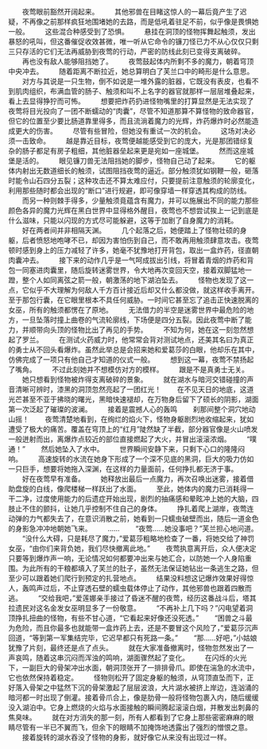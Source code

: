 　　夜莺眼前豁然开阔起来。
　　其他邪兽在目睹这惊人的一幕后竟产生了迟疑，不再像之前那样疯狂地围堵她的去路，而是低吼着驻足不前，似乎像是畏惧她一般。
　　这些混合种感受到了恐惧。
　　悬挂在洞顶的怪物挥舞起触须，发出暴怒的吼叫，但这番催促收效甚微，唯一听从它命令的镰刀怪已力不从心仅仅只剩三只存活的它们无法再威胁到夜莺的行动，严密的防线此刻已变得支离破碎。
　　再也没有敌人能够阻挡她了。
　　夜莺鼓起体内所剩不多的魔力，朝着穹顶中央冲去。
　　随着距离不断拉近，她总算明白了芙兰口中的畸形是什么意思。
　　对方与其说是一只生物，倒不如说是一堆外露的脏器，它既没有表皮，也看不到肌肉组织，布满血管的肠子、触须和叫不上名字的器官就那样一层层堆叠起来，看上去显得狰狞而可怖。
　　想要把炸药扔进怪物嘴里的打算显然是无法实现了夜莺将目光投向了一团不断蠕动的“肉囊”，尽管不知道那算不算怪物的致命器官，但它的位置至少要比肠道靠里得多，而且流淌着魔力的光辉，炸药爆炸时必然能造成更大的伤害。
　　尽管有些冒险，但她没有重试一次的机会。
　　这场对决必须一击致命。
　　越是靠近目标，夜莺便越能感受到它的庞大，光是那团错综复杂的肠子都足有房子粗细，其他脏器垒起来更是宛如一座城堡。
　　然而这座城堡是活的。
　　眼见镰刀兽无法阻挡她的脚步，怪物自己动了起来。
　　它的躯体内射出无数道细长的触须，试图阻挡夜莺的逼近。部分触须犹如钢鞭一般，砸落时能令山石四分五裂；这种攻击还不算太难应付，只要提前注意触须的轮廓变化，利用那些随时都会出现的“断口”进行规避，即可像穿墙一样穿透其构成的防线。
　　而另一种则棘手得多，少量触须竟蕴含有魔力，并可以施展出不同的能力那些颜色各异的魔力光辉在黑白世界中显得格外醒目，夜莺也不想尝试挨上一记到底是什么滋味，只能以闪现的方式尽可能躲避，这等于加剧了自身魔力的消耗。
　　好在两者间并非相隔天渊。
　　几个起落之后，她便踏上了怪物壮硕的身躯，后者愤怒地咆哮不已，却因为害怕伤到自己，而不敢再用触须肆意攻击。夜莺顿时感到身上的压力减轻了许多，她毫不犹豫地打开背包，取出一盒炸药，径直朝肉囊冲去。
　　接下来的动作几乎是一气呵成拔出引线，将冒着青烟的炸药和背包一同塞进肉囊里，随后旋转迷雾世界，令大地再次变回天空，接着双脚猛地一蹬，整个人如同离弦之箭一般，朝激荡的地下湖泊坠去。
　　怪物也发现了这一点，它似乎不大理解为何敌人千方百计接近后却又什么都没做，就这样收手离开。至于那包行囊，在它眼里根本不具任何威胁。一时间它甚至忘了追击正快速脱离的女巫，所有的触须都愣在了原地。
　　无法借力的半空是迷雾世界中最危险的地方，一旦坠落时撞上曲卷的气流轮廓线，下场便是四分五裂。因此夜莺中断了能力，并顺带向头顶的怪物比出了再见的手势。
　　不知为何，她在这一刻忽然想起了罗兰。
　　在测试火药威力时，他常常会背对测试地点，还美其名曰为真正的勇士从不回头看爆炸。虽然此举总是会招来她和爱葛莎的白眼，他却乐在其中，仿佛完成了一项只有他自己才知道的仪式一般。
　　想到这一幕，夜莺不禁扬起了嘴角。
　　不过此刻她并不想模仿对方的模样。
　　跟是不是真勇士无关。
　　她只想看到怪物被炸得支离破碎的景象。
　　就在湖水与暗河交错碰撞的声音清晰可辨时，漆黑的洞顶忽然亮起了一团红光！
　　在不见天日的地底，这道光芒甚至不亚于拂晓的曙光，黑暗快速褪却，在万物身后留下了硕长的阴影，湖面第一次泛起了璀璨的波澜。
　　接着是震撼人心的轰鸣
　　刹那间整个洞穴地动山摇！
　　夜莺清楚地看到，在绚烂的焰火下，怪物身躯剧烈地收缩起来，犹如遭受了极大的痛苦。覆盖在穹顶上的“红月”陡然缺了半截，部分器官像是火山喷发一般迸射而出，离爆炸点较近的部位直接燃起了大火，并冒出滚滚浓烟。
　　“噗通！”
　　然后她坠入了水中。
　　世界瞬间安静下来，只剩下心口的隆隆闷响。
　　高速旋转的水流在她身下形成了一个深不见底的黑洞，巨大的吸力仿如一只巨手，想要将她拖入深渊，在这样的力量面前，任何挣扎都无济于事。
　　好在夜莺早有准备。
　　她释放出最后一点魔力，再次召唤出迷雾，接着借助盘旋的白线，像爬楼梯一样跃出了水面。
　　至此，她体内的魔力已消耗得一干二净，过度使用能力的后遗症开始出现，剧烈的抽痛感和晕眩冲上她的大脑，四肢止不住的颤抖，让她几乎控制不住自己的身体。
　　挣扎着爬上湖岸，夜莺连动弹的力气都失去了，在意识消散之前，她看到一只蠕虫破壁而出，随后一道金色的身影急冲冲地朝她飞来。
　　……
　　“夜莺……她没事吧？”芙兰担心地问道。
　　“没什么大碍，只是耗尽了魔力，”爱葛莎粗略地检查了一番，将她交给了神罚女巫，“由你们来背负她，我们尽快撤离此地。”
　　夜莺执意离开后，众人便决定只要等到爆炸声一响，无论情况如何都要冲出来与她汇合，以防她一个人身陷重围。为此所有的干粮都填入了芙兰的肚子，虽然无法保证她钻出一条逃生之路，但至少可以跟着她们爬行到预定的扎营地点。
　　结果没料想这记爆炸效果好得惊人，轰鸣声过后，不止穿透石壁的蠕虫载体停止了动作，其他邪兽也跟着四散而逃。
　　“交给我吧，”爱莲娜亲手接过了昏迷不醒的夜莺，经历这番战斗后，塔其拉遗民对这名金发女巫明显多了一份敬意。
　　“不再补上几下吗？”闪电望着洞顶挣扎扭曲的怪物，有些不甘心道，“它看起来好像还没死透。”
　　“困兽之斗最为危险，而且你最多也就能带一盒炸药上去，还是不要冒这个风险了，”爱葛莎沉声回道，“等到第一军集结完毕，它迟早都只有死路一条。”
　　“那……好吧，”小姑娘犹豫了片刻，最终还是点了点头。
　　就在大家准备撤离时，怪物忽然发出了一声哀鸣，随着这串沉闷而浑浊的鸣响，湖面骤然起了变化。
　　在闪烁的火光下，一副巨大的骨架冲出水面，朝洞顶张开了一排排骨爪。即使在湍急的水流中，它也依然保持着稳定。
　　怪物则松开了固定身躯的触须，从穹顶直坠而下，正好落入骨架之中猛然下沉的骨架激起了层层波浪，大片湖水被挤上岸边，连汹涌的暗河都一时出现了倒灌。接着骨爪合上，像是肋骨一般将怪物包裹入内，随后缓缓没入湖泊中。它身上燃烧的火焰与水面接触的瞬间腾起滚滚白烟，并散发出刺鼻的焦臭味。
　　就在对方消失的那一刻，所有人都看到了它身上那些密密麻麻的眼睛尽管有一半已不翼而飞，但余下的眼睛不加掩饰地透露出了强烈的憎恨之意。
　　接着旋转的湖水吞没了怪物的身影，就好像它从来没有出现过一样。